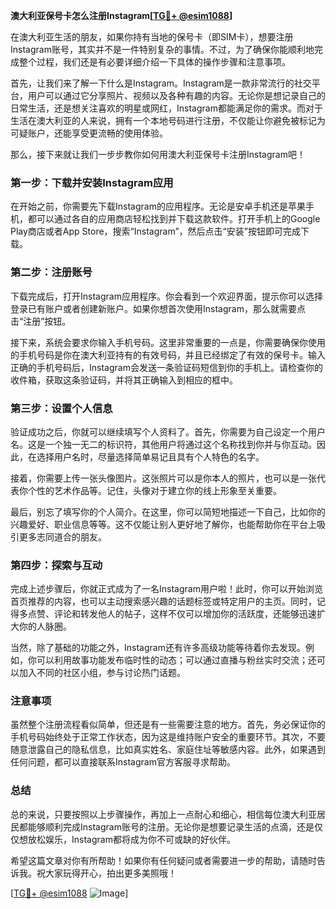 **澳大利亚保号卡怎么注册Instagram[[TG💪+ @esim1088](https://t.me/s/esim1088)]**

在澳大利亚生活的朋友，如果你持有当地的保号卡（即SIM卡），想要注册Instagram账号，其实并不是一件特别复杂的事情。不过，为了确保你能顺利地完成整个过程，我们还是有必要详细介绍一下具体的操作步骤和注意事项。

首先，让我们来了解一下什么是Instagram。Instagram是一款非常流行的社交平台，用户可以通过它分享照片、视频以及各种有趣的内容。无论你是想记录自己的日常生活，还是想关注喜欢的明星或网红，Instagram都能满足你的需求。而对于生活在澳大利亚的人来说，拥有一个本地号码进行注册，不仅能让你避免被标记为可疑账户，还能享受更流畅的使用体验。

那么，接下来就让我们一步步教你如何用澳大利亚保号卡注册Instagram吧！

### 第一步：下载并安装Instagram应用

在开始之前，你需要先下载Instagram的应用程序。无论是安卓手机还是苹果手机，都可以通过各自的应用商店轻松找到并下载这款软件。打开手机上的Google Play商店或者App Store，搜索“Instagram”，然后点击“安装”按钮即可完成下载。

### 第二步：注册账号

下载完成后，打开Instagram应用程序。你会看到一个欢迎界面，提示你可以选择登录已有账户或者创建新账户。如果你想首次使用Instagram，那么就需要点击“注册”按钮。

接下来，系统会要求你输入手机号码。这里非常重要的一点是，你需要确保你使用的手机号码是你在澳大利亚持有的有效号码，并且已经绑定了有效的保号卡。输入正确的手机号码后，Instagram会发送一条验证码短信到你的手机上。请检查你的收件箱，获取这条验证码，并将其正确输入到相应的框中。

### 第三步：设置个人信息

验证成功之后，你就可以继续填写个人资料了。首先，你需要为自己设定一个用户名。这是一个独一无二的标识符，其他用户将通过这个名称找到你并与你互动。因此，在选择用户名时，尽量选择简单易记且具有个人特色的名字。

接着，你需要上传一张头像图片。这张照片可以是你本人的照片，也可以是一张代表你个性的艺术作品等。记住，头像对于建立你的线上形象至关重要。

最后，别忘了填写你的个人简介。在这里，你可以简短地描述一下自己，比如你的兴趣爱好、职业信息等等。这不仅能让别人更好地了解你，也能帮助你在平台上吸引更多志同道合的朋友。

### 第四步：探索与互动

完成上述步骤后，你就正式成为了一名Instagram用户啦！此时，你可以开始浏览首页推荐的内容，也可以主动搜索感兴趣的话题标签或特定用户的主页。同时，记得多点赞、评论和转发他人的帖子，这样不仅可以增加你的活跃度，还能够迅速扩大你的人脉圈。

当然，除了基础的功能之外，Instagram还有许多高级功能等待着你去发现。例如，你可以利用故事功能发布临时性的动态；可以通过直播与粉丝实时交流；还可以加入不同的社区小组，参与讨论热门话题。

### 注意事项

虽然整个注册流程看似简单，但还是有一些需要注意的地方。首先，务必保证你的手机号码始终处于正常工作状态，因为这是维持账户安全的重要环节。其次，不要随意泄露自己的隐私信息，比如真实姓名、家庭住址等敏感内容。此外，如果遇到任何问题，都可以直接联系Instagram官方客服寻求帮助。

### 总结

总的来说，只要按照以上步骤操作，再加上一点耐心和细心，相信每位澳大利亚居民都能够顺利完成Instagram账号的注册。无论你是想要记录生活的点滴，还是仅仅想放松娱乐，Instagram都将成为你不可或缺的好伙伴。

希望这篇文章对你有所帮助！如果你有任何疑问或者需要进一步的帮助，请随时告诉我。祝大家玩得开心，拍出更多美照哦！

[[TG💪+ @esim1088](https://t.me/s/esim1088) ![Image](https://i.postimg.cc/4NQfJmqS/Snipaste-2025-05-13-00-14-12.png)]